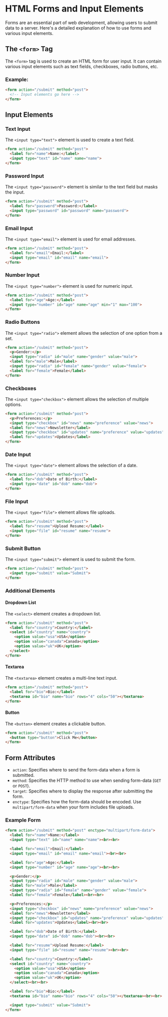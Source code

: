 # HTML Forms and Input Elements

Forms are an essential part of web development, allowing users to submit data to a server. Here's a detailed explanation of how to use forms and various input elements.

## The `<form>` Tag
The `<form>` tag is used to create an HTML form for user input. It can contain various input elements such as text fields, checkboxes, radio buttons, etc.

### Example:
```html
<form action="/submit" method="post">
  <!-- Input elements go here -->
</form>
```

## Input Elements
### Text Input
The `<input type="text">` element is used to create a text field.
```html
<form action="/submit" method="post">
  <label for="name">Name:</label>
  <input type="text" id="name" name="name">
</form>
```

### Password Input
The `<input type="password">` element is similar to the text field but masks the input.
```html
<form action="/submit" method="post">
  <label for="password">Password:</label>
  <input type="password" id="password" name="password">
</form>
```

### Email Input
The `<input type="email">` element is used for email addresses.
```html
<form action="/submit" method="post">
  <label for="email">Email:</label>
  <input type="email" id="email" name="email">
</form>
```

### Number Input
The `<input type="number">` element is used for numeric input.
```html
<form action="/submit" method="post">
  <label for="age">Age:</label>
  <input type="number" id="age" name="age" min="1" max="100">
</form>
```

### Radio Buttons
The `<input type="radio">` element allows the selection of one option from a set.
```html
<form action="/submit" method="post">
  <p>Gender:</p>
  <input type="radio" id="male" name="gender" value="male">
  <label for="male">Male</label>
  <input type="radio" id="female" name="gender" value="female">
  <label for="female">Female</label>
</form>
```

### Checkboxes
The `<input type="checkbox">` element allows the selection of multiple options.
```html
<form action="/submit" method="post">
  <p>Preferences:</p>
  <input type="checkbox" id="news" name="preference" value="news">
  <label for="news">Newsletter</label>
  <input type="checkbox" id="updates" name="preference" value="updates">
  <label for="updates">Updates</label>
</form>
```

### Date Input
The `<input type="date">` element allows the selection of a date.
```html
<form action="/submit" method="post">
  <label for="dob">Date of Birth:</label>
  <input type="date" id="dob" name="dob">
</form>
```

### File Input
The `<input type="file">` element allows file uploads.
```html
<form action="/submit" method="post">
  <label for="resume">Upload Resume:</label>
  <input type="file" id="resume" name="resume">
</form>
```

### Submit Button
The `<input type="submit">` element is used to submit the form.
```html
<form action="/submit" method="post">
  <input type="submit" value="Submit">
</form>
```

### Additional Elements

#### Dropdown List
The `<select>` element creates a dropdown list.
```html
<form action="/submit" method="post">
  <label for="country">Country:</label>
  <select id="country" name="country">
    <option value="usa">USA</option>
    <option value="canada">Canada</option>
    <option value="uk">UK</option>
  </select>
</form>
```

#### Textarea
The `<textarea>` element creates a multi-line text input.
```html
<form action="/submit" method="post">
  <label for="bio">Bio:</label>
  <textarea id="bio" name="bio" rows="4" cols="50"></textarea>
</form>
```

#### Button
The `<button>` element creates a clickable button.
```html
<form action="/submit" method="post">
  <button type="button">Click Me</button>
</form>
```

## Form Attributes
- `action`: Specifies where to send the form-data when a form is submitted.
- `method`: Specifies the HTTP method to use when sending form-data (`GET` or `POST`).
- `target`: Specifies where to display the response after submitting the form.
- `enctype`: Specifies how the form-data should be encoded. Use `multipart/form-data` when your form includes file uploads.

### Example Form
```html
<form action="/submit" method="post" enctype="multipart/form-data">
  <label for="name">Name:</label>
  <input type="text" id="name" name="name"><br><br>

  <label for="email">Email:</label>
  <input type="email" id="email" name="email"><br><br>

  <label for="age">Age:</label>
  <input type="number" id="age" name="age"><br><br>

  <p>Gender:</p>
  <input type="radio" id="male" name="gender" value="male">
  <label for="male">Male</label>
  <input type="radio" id="female" name="gender" value="female">
  <label for="female">Female</label><br><br>

  <p>Preferences:</p>
  <input type="checkbox" id="news" name="preference" value="news">
  <label for="news">Newsletter</label>
  <input type="checkbox" id="updates" name="preference" value="updates">
  <label for="updates">Updates</label><br><br>

  <label for="dob">Date of Birth:</label>
  <input type="date" id="dob" name="dob"><br><br>

  <label for="resume">Upload Resume:</label>
  <input type="file" id="resume" name="resume"><br><br>

  <label for="country">Country:</label>
  <select id="country" name="country">
    <option value="usa">USA</option>
    <option value="canada">Canada</option>
    <option value="uk">UK</option>
  </select><br><br>

  <label for="bio">Bio:</label>
  <textarea id="bio" name="bio" rows="4" cols="50"></textarea><br><br>

  <input type="submit" value="Submit">
</form>
```
